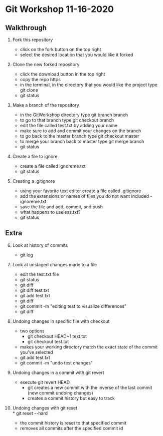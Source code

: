 # Git Workshop 11-16-2020  

## Walkthrough

1. Fork this repository 
   * click on the fork button on the top right
   * select the desired location that you would like it forked
  
2. Clone the new forked repository
   * click the download button in the top right
   * copy the repo https
   * in the terminal, in the directory that you would like the project type git clone <repo https>
   * git status
  
3. Make a branch of the repository
   * in the GitWorkshop directory type git branch <yourname>branch
   * to go to that branch type git checkout <yourname>branch
   * edit the file called test.txt by adding your name
   * make sure to add and commit your changes on the branch
   * to go back to the master branch type git checkout master
   * to merge your branch back to master type git merge <yourname>branch
   * git status
 
4. Create a file to ignore
   * create a file called ignoreme.txt
   * git status
  
5. Creating a .gitignore 
   * using your favorite text editor create a file called .gitignore
   * add the extensions or names of files you do not want included - ignoreme.txt
   * save the file and add, commit, and push
   * what happens to useless.txt?
   * git status

## Extra

6. Look at history of commits
    * git log
    
7. Look at unstaged changes made to a file
    * edit the test.txt file
    * git status
    * git diff
    * git diff test.txt
    * git add test.txt 
    * git diff
    * git commit -m "editing test to visualize differences"
    * git diff
    
8. Undoing changes in specific file with checkout
    * two options 
      * git checkout HEAD~1 test.txt
      * git checkout <id from git log> test.txt
    * makes your working directory match the exact state of the commit you've selected
    * git add test.txt
    * git commit -m "undo test changes"
  
 9. Undoing changes in a commit with git revert
    * execute git revert HEAD
      * git creates a new commit with the inverse of the last commit (new commit undoing changes)
      * creates a commit history but easy to track
      
 10. Undoing changes with git reset  
    * git reset --hard <commit id> 
      * the commit history is reset to that specified commit
      * removes all commits after the specified commit id
  
    
